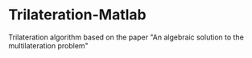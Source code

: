 # Trilateration-Matlab
Trilateration algorithm  based on the paper  "An algebraic solution to the multilateration problem"
